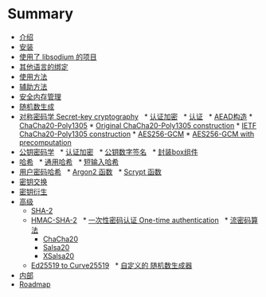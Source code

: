 # Summary

* [介绍](README.md)
* [安装](installation/README.md)
* [使用了 libsodium 的项目](libsodium_users/README.md)
* [其他语言的绑定](bindings_for_other_languages/README.md)
* [使用方法](usage/README.md)
* [辅助方法](helpers/README.md)
* [安全内存管理](helpers/memory_management.md)
* [随机数生成](generating_random_data/README.md)
* [对称密码学 Secret-key cryptography](secret-key_cryptography/README.md)
   * [认证加密](secret-key_cryptography/authenticated_encryption.md)
   * [认证](secret-key_cryptography/secret-key_authentication.md)
   * [AEAD构造](secret-key_cryptography/aead.md)
       * [ChaCha20-Poly1305](secret-key_cryptography/chacha20-poly1305.md)
           * [Original ChaCha20-Poly1305 construction](secret-key_cryptography/original_chacha20-poly1305_construction.md)
           * [IETF ChaCha20-Poly1305 construction](secret-key_cryptography/ietf_chacha20-poly1305_construction.md)
       * [AES256-GCM](secret-key_cryptography/aes-256-gcm.md)
           * [AES256-GCM with precomputation](secret-key_cryptography/aes-gcm_with_precomputation.md)
* [公钥密码学](public-key_cryptography/README.md)
   * [认证加密](public-key_cryptography/authenticated_encryption.md)
   * [公钥数字签名](public-key_cryptography/public-key_signatures.md)
   * [封装box组件](public-key_cryptography/sealed_boxes.md)
* [哈希](hashing/README.md)
   * [通用哈希](hashing/generic_hashing.md)
   * [短输入哈希](hashing/short-input_hashing.md)
* [用户密码哈希](password_hashing/README.md)
   * [Argon2 函数](password_hashing/the_argon2i_function.md)
   * [Scrypt 函数](password_hashing/scrypt.md)
* [密钥交换](advanced/scalar_multiplication.md)
* [密钥衍生](key_derivation/README.md)
* [高级](advanced/README.md)
   * [SHA-2](advanced/sha-2_hash_function.md)
   * [HMAC-SHA-2](advanced/hmac-sha2.md)
   * [一次性密码认证 One-time authentication](advanced/poly1305.md)
   * [流密码算法](advanced/stream_ciphers.md)
       * [ChaCha20](advanced/chacha20.md)
       * [Salsa20](advanced/salsa20.md)
       * [XSalsa20](advanced/xsalsa20.md)
   * [Ed25519 to Curve25519](advanced/ed25519-curve25519.md)
   * [自定义的 随机数生成器](advanced/custom_rng.md)
* [内部](internals/README.md)
* [Roadmap](internals/roadmap.md)

